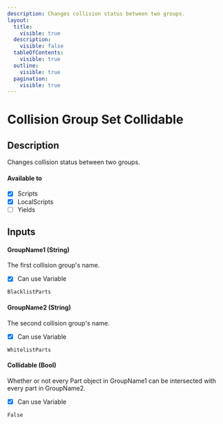 ```yaml
---
description: Changes collision status between two groups.
layout:
  title:
    visible: true
  description:
    visible: false
  tableOfContents:
    visible: true
  outline:
    visible: true
  pagination:
    visible: true
---
```


# Collision Group Set Collidable

## Description

Changes collision status between two groups.

#### Available to

* [x] Scripts
* [x] LocalScripts
* [ ] Yields

## Inputs

#### GroupName1 (String)

The first collision group's name.

* [x] Can use Variable

```
BlacklistParts
```

#### GroupName2 (String)

The second collision group's name.

* [x] Can use Variable

```
WhitelistParts
```

#### Collidable (Bool)

Whether or not every Part object in GroupName1 can be intersected with every part in GroupName2.

* [x] Can use Variable

```
False
```
